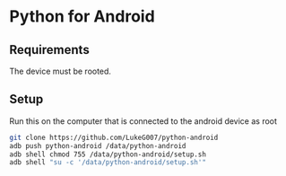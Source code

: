 # Python for Android
## Requirements
The device must be rooted.

## Setup
Run this on the computer that is connected to the android device as root
```sh
git clone https://github.com/LukeG007/python-android
adb push python-android /data/python-android
adb shell chmod 755 /data/python-android/setup.sh
adb shell "su -c '/data/python-android/setup.sh'"
```
